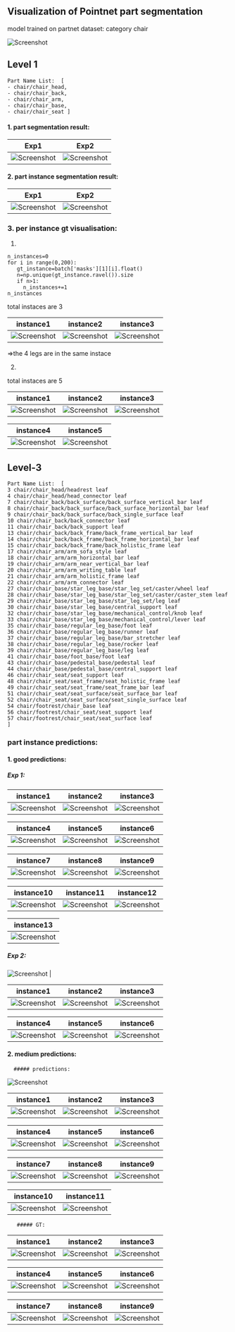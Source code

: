 ## Visualization of Pointnet part segmentation 

model trained on partnet dataset: category chair

![Screenshot](./photos/unnamed.jpg)

## Level 1 

```
Part Name List:  [
- chair/chair_head,
- chair/chair_back, 
- chair/chair_arm, 
- chair/chair_base,
- chair/chair_seat ]
```

#### 1. part segmentation result:

Exp1             | Exp2
:-------------------------:|:-------------------------:
![Screenshot](./photos/newplot43.png) |  ![Screenshot](./photos/newplot5.png)


#### 2. part instance segmentation result:

Exp1             | Exp2
:-------------------------:|:-------------------------:
![Screenshot](./photos/newplot41.png) |  ![Screenshot](./photos/newplot42.png) 

### 3. per instance gt visualisation:
1. 
```
n_instances=0
for i in range(0,200):
   gt_instance=batch['masks'][1][i].float()
   n=np.unique(gt_instance.ravel()).size
   if n>1:
     n_instances+=1
n_instances
```
total instaces are 3 


instance1             | instance2             | instance3 
:-------------------------:|:-------------------------:|:-------------------------:
![Screenshot](./photos/newplot52.png) |  ![Screenshot](./photos/newplot53.png)  |  ![Screenshot](./photos/newplot51.png) 

=>the 4 legs are in the same instace

2.

total instaces are 5

instance1             | instance2             | instance3 
:-------------------------:|:-------------------------:|:-------------------------:
![Screenshot](./photos/newplot61.png) |  ![Screenshot](./photos/newplot62.png)  |  ![Screenshot](./photos/newplot63.png) 

instance4             | instance5             
:-------------------------:|:-------------------------:
![Screenshot](./photos/newplot64.png) |  ![Screenshot](./photos/newplot65.png)  

## Level-3
```
Part Name List:  [
3 chair/chair_head/headrest leaf
4 chair/chair_head/head_connector leaf
7 chair/chair_back/back_surface/back_surface_vertical_bar leaf
8 chair/chair_back/back_surface/back_surface_horizontal_bar leaf
9 chair/chair_back/back_surface/back_single_surface leaf
10 chair/chair_back/back_connector leaf
11 chair/chair_back/back_support leaf
13 chair/chair_back/back_frame/back_frame_vertical_bar leaf
14 chair/chair_back/back_frame/back_frame_horizontal_bar leaf
15 chair/chair_back/back_frame/back_holistic_frame leaf
17 chair/chair_arm/arm_sofa_style leaf
18 chair/chair_arm/arm_horizontal_bar leaf
19 chair/chair_arm/arm_near_vertical_bar leaf
20 chair/chair_arm/arm_writing_table leaf
21 chair/chair_arm/arm_holistic_frame leaf
22 chair/chair_arm/arm_connector leaf
27 chair/chair_base/star_leg_base/star_leg_set/caster/wheel leaf
28 chair/chair_base/star_leg_base/star_leg_set/caster/caster_stem leaf
29 chair/chair_base/star_leg_base/star_leg_set/leg leaf
30 chair/chair_base/star_leg_base/central_support leaf
32 chair/chair_base/star_leg_base/mechanical_control/knob leaf
33 chair/chair_base/star_leg_base/mechanical_control/lever leaf
35 chair/chair_base/regular_leg_base/foot leaf
36 chair/chair_base/regular_leg_base/runner leaf
37 chair/chair_base/regular_leg_base/bar_stretcher leaf
38 chair/chair_base/regular_leg_base/rocker leaf
39 chair/chair_base/regular_leg_base/leg leaf
41 chair/chair_base/foot_base/foot leaf
43 chair/chair_base/pedestal_base/pedestal leaf
44 chair/chair_base/pedestal_base/central_support leaf
46 chair/chair_seat/seat_support leaf
48 chair/chair_seat/seat_frame/seat_holistic_frame leaf
49 chair/chair_seat/seat_frame/seat_frame_bar leaf
51 chair/chair_seat/seat_surface/seat_surface_bar leaf
52 chair/chair_seat/seat_surface/seat_single_surface leaf
54 chair/footrest/chair_base leaf
56 chair/footrest/chair_seat/seat_support leaf
57 chair/footrest/chair_seat/seat_surface leaf
]
```
### part instance predictions:

#### 1. good predictions:

##### Exp 1:
instance1             | instance2             | instance3 
:-------------------------:|:-------------------------:|:-------------------------:
![Screenshot](./photos/newplot(3).png) |  ![Screenshot](./photos/newplot(4).png)  |  ![Screenshot](./photos/newplot(5).png) 

instance4             | instance5              | instance6         
:-------------------------:|:-------------------------:|:-------------------------:
![Screenshot](./photos/newplot(6).png) |  ![Screenshot](./photos/newplot(7).png)  |   ![Screenshot](./photos/newplot(8).png)

instance7             | instance8              | instance9        
:-------------------------:|:-------------------------:|:-------------------------:
![Screenshot](./photos/newplot(9).png) |  ![Screenshot](./photos/newplot(10).png)  |   ![Screenshot](./photos/newplot(11).png)

instance10             | instance11              | instance12       
:-------------------------:|:-------------------------:|:-------------------------:
![Screenshot](./photos/newplot(12).png) |  ![Screenshot](./photos/newplot(13).png)  |   ![Screenshot](./photos/newplot(14).png)

instance13             |         
:-------------------------:|
![Screenshot](./photos/newplot(15).png) | 

##### Exp 2:

![Screenshot](./photos/newplot_28.png) | 

instance1             | instance2             | instance3 
:-------------------------:|:-------------------------:|:-------------------------:
![Screenshot](./photos/newplot_29.png) |  ![Screenshot](./photos/newplot_30.png)  |  ![Screenshot](./photos/newplot_31.png) 

instance4             | instance5              | instance6         
:-------------------------:|:-------------------------:|:-------------------------:
![Screenshot](./photos/newplot_32.png) |  ![Screenshot](./photos/newplot_33.png)  |   ![Screenshot](./photos/newplot_34.png)

#### 2. medium predictions:

      ##### predictions:

![Screenshot](./photos/newplot(35).png) 

instance1             | instance2             | instance3 
:-------------------------:|:-------------------------:|:-------------------------:
![Screenshot](./photos/newplot(36).png) |  ![Screenshot](./photos/newplot(37).png)  |  ![Screenshot](./photos/newplot(38).png) 

instance4             | instance5              | instance6         
:-------------------------:|:-------------------------:|:-------------------------:
![Screenshot](./photos/newplot(39).png) |  ![Screenshot](./photos/newplot(40).png)  |   ![Screenshot](./photos/newplot(41).png)

instance7             | instance8              | instance9        
:-------------------------:|:-------------------------:|:-------------------------:
![Screenshot](./photos/newplot(42).png) |  ![Screenshot](./photos/newplot(43).png)  |   ![Screenshot](./photos/newplot(44).png)

instance10             | instance11    |                  
:-------------------------:|:-------------------------:|
![Screenshot](./photos/newplot(45).png) |  ![Screenshot](./photos/newplot(46).png)  | 


       ##### GT:

instance1             | instance2             | instance3 
:-------------------------:|:-------------------------:|:-------------------------:
![Screenshot](./photos/newplot(47).png) |  ![Screenshot](./photos/newplot(48).png)  |  ![Screenshot](./photos/newplot(49).png) 

instance4             | instance5              | instance6         
:-------------------------:|:-------------------------:|:-------------------------:
![Screenshot](./photos/newplot(50).png) |  ![Screenshot](./photos/newplot(51).png)  |   ![Screenshot](./photos/newplot(52).png)

instance7             | instance8              | instance9        
:-------------------------:|:-------------------------:|:-------------------------:
![Screenshot](./photos/newplot(53).png) |  ![Screenshot](./photos/newplot(54).png)  |   ![Screenshot](./photos/newplot(55).png)





